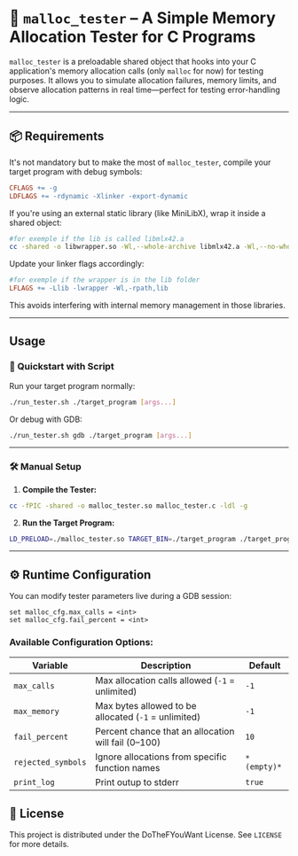 # 🧪 `malloc_tester` – A Simple Memory Allocation Tester for C Programs

`malloc_tester` is a preloadable shared object that hooks into your C application's memory allocation calls (only `malloc` for now) for testing purposes. It allows you to simulate allocation failures, memory limits, and observe allocation patterns in real time—perfect for testing error-handling logic.

---

## 📦 Requirements

It's not mandatory but to make the most of `malloc_tester`, compile your target program with debug symbols:

```makefile
CFLAGS += -g
LDFLAGS += -rdynamic -Xlinker -export-dynamic
```

If you're using an external static library (like MiniLibX), wrap it inside a shared object:

```bash
#for exemple if the lib is called libmlx42.a
cc -shared -o libwrapper.so -Wl,--whole-archive libmlx42.a -Wl,--no-whole-archive
```

Update your linker flags accordingly:

```makefile
#for exemple if the wrapper is in the lib folder
LFLAGS += -Llib -lwrapper -Wl,-rpath,lib
```

This avoids interfering with internal memory management in those libraries.

---

## Usage

### 🚀 Quickstart with Script

Run your target program normally:

```bash
./run_tester.sh ./target_program [args...]
```

Or debug with GDB:

```bash
./run_tester.sh gdb ./target_program [args...]
```

---

### 🛠️ Manual Setup

1. **Compile the Tester:**

```bash
cc -fPIC -shared -o malloc_tester.so malloc_tester.c -ldl -g
```

2. **Run the Target Program:**

```bash
LD_PRELOAD=./malloc_tester.so TARGET_BIN=./target_program ./target_program
```


---

## ⚙️ Runtime Configuration

You can modify tester parameters live during a GDB session:

```gdb
set malloc_cfg.max_calls = <int>
set malloc_cfg.fail_percent = <int>
```

### Available Configuration Options:

| Variable           | Description                                         | Default     |
|--------------------|-----------------------------------------------------|-------------|
| `max_calls`        | Max allocation calls allowed (`-1` = unlimited)     | `-1`        |
| `max_memory`       | Max bytes allowed to be allocated (`-1` = unlimited)| `-1`        |
| `fail_percent`     | Percent chance that an allocation will fail (0–100) | `10`        |
| `rejected_symbols` | Ignore allocations from specific function names     | `*(empty)*` |
| `print_log`        | Print outup to stderr                               | `true`      |

## 📜 License

This project is distributed under the DoTheFYouWant License. See `LICENSE` for more details.
